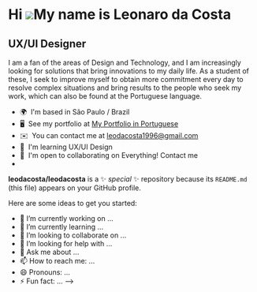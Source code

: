Hi ![](https://user-images.githubusercontent.com/18350557/176309783-0785949b-9127-417c-8b55-ab5a4333674e.gif)My name is Leonaro da Costa
========================================================================================================================================

UX/UI Designer
--------------

I am a fan of the areas of Design and Technology, and I am increasingly looking for solutions that bring innovations to my daily life. As a student of these, I seek to improve myself to obtain more commitment every day to resolve complex situations and bring results to the people who seek my work, which can also be found at the Portuguese language.

*   🌍  I'm based in São Paulo / Brazil
*   🖥️  See my portfolio at [My Portfolio in Portuguese](http://github.com/leodacosta/portfolio-react)
*   ✉️  You can contact me at [leodacosta1996@gmail.com](mailto:leodacosta1996@gmail.com)
*   🧠  I'm learning UX/UI Design
*   🤝  I'm open to collaborating on Everything! Contact me
* 
**leodacosta/leodacosta** is a ✨ _special_ ✨ repository because its `README.md` (this file) appears on your GitHub profile.

Here are some ideas to get you started:

- 🔭 I’m currently working on ...
- 🌱 I’m currently learning ...
- 👯 I’m looking to collaborate on ...
- 🤔 I’m looking for help with ...
- 💬 Ask me about ...
- 📫 How to reach me: ...
- 😄 Pronouns: ...
- ⚡ Fun fact: ...
-->
